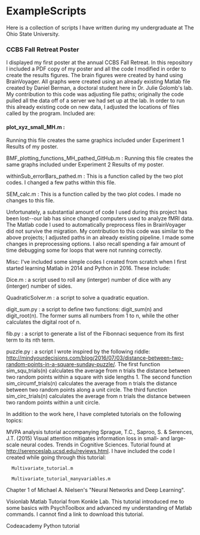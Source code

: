 # ExampleScripts
Here is a collection of scripts I have written during my undergraduate at The Ohio State University.

<h3> CCBS Fall Retreat Poster </h3>
I displayed my first poster at the annual CCBS Fall Retreat. In this repository I included a PDF copy of my poster and all the code I modified in order to create the results figures. The brain figures were created by hand using BrainVoyager. All graphs were created using an already existing Matlab file created by Daniel Berman, a doctoral student here in Dr. Julie Golomb's lab. My contribution to this code was adjusting file paths; originally the code pulled all the data off of a server we had set up at the lab. In order to run this already existing code on new data, I adjusted the locations of files called by the program. Included are:

   <h4>plot_xyz_small_MH.m : </h4>
   
   Running this file creates the same graphics included under Experiment 1 Results of my poster. 

   BMF_plotting_functions_MH_pathed_GitHub.m : Running this file creates the same graphs included under Experiment 2 Results of my poster. 

   withinSub_errorBars_pathed.m : This is a function called by the two plot codes. I changed a few paths within this file. 

   SEM_calc.m : This is a function called by the two plot codes. I made no changes to this file. 

Unfortunately, a substantial amount of code I used during this project has been lost--our lab has since changed computers used to analyze fMRI data. The Matlab code I used to automatically preprocess files in BrainVoyager did not survive the migration. My contribution to this code was similar to the above projects; I adjusted paths in an already existing pipeline. I made some changes in preprocessing options. I also recall spending a fair amount of time debugging some for loops that were not running correctly. 

Misc: I've included some simple codes I created from scratch when I first started learning Matlab in 2014 and Python in 2016. These include: 

   Dice.m : a script used to roll any (interger) number of dice with any (interger) number of sides. 

   QuadraticSolver.m : a script to solve a quadratic equation. 

   digit_sum.py : a script to define two functions: digit_sum(n) and digit_root(n). The former sums all numbers from 1 to n, while the other calculates the digital root of n. 

   fib.py : a script to generate a list of the Fibonnaci sequence from its first term to its nth term. 

   puzzle.py : a script I wrote inspired by the following riddle: http://mindyourdecisions.com/blog/2016/07/03/distance-between-two-random-points-in-a-square-sunday-puzzle/. The first function sim_squ_trials(n) calculates the average from n trials the distance between two random points within a square with side lengths 1. The second function sim_circumf_trials(n) calculates the average from n trials the distance between two random points along a unit circle. The third function sim_circ_trials(n) calculates the average from n trials the distance between two random points within a unit circle. 

In addition to the work here, I have completed tutorials on the following topics:
   
   MVPA analysis tutorial accompanying Sprague, T.C., Saproo, S. & Serences, J.T. (2015) Visual attention mitigates information loss in small- and large-scale neural codes. Trends in Cognitive Sciences. Tutorial found at http://serenceslab.ucsd.edu/reviews.html. I have included the code I created while going through this tutorial:
      
      Multivariate_tutorial.m
      
      Multivariate_tutorial_manyvariables.m
   
   Chapter 1 of Michael A. Nielsen's "Neural Networks and Deep Learning". 
   
   Visionlab Matlab Tutorial from Konkle Lab. This tutorial introduced me to some basics with PsychToolbox and advanced my understanding of Matlab commands. I cannot find a link to download this tutorial. 
   
   Codeacademy Python tutorial

